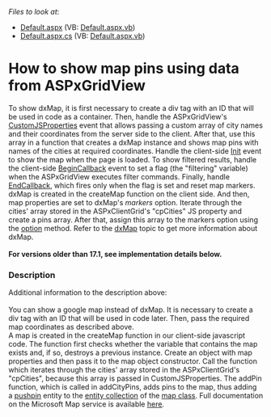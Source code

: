 <!-- default file list -->
*Files to look at*:

* [Default.aspx](./CS/Default.aspx) (VB: [Default.aspx.vb](./VB/Default.aspx.vb))
* [Default.aspx.cs](./CS/Default.aspx.cs) (VB: [Default.aspx.vb](./VB/Default.aspx.vb))
<!-- default file list end -->
# How to show map pins using data from ASPxGridView


<p>To show dxMap, it is first necessary to create a div tag with an ID that will be used in code as a container. Then, handle the ASPxGridView's <a href="http://documentation.devexpress.com/#AspNet/DevExpressWebASPxGridViewASPxGridView_CustomJSPropertiestopic">CustomJSProperties</a> event that allows passing a custom array of city names and their coordinates from the server side to the client. After that, use this array in a function that creates a dxMap instance and shows map pins with names of the cities at required coordinates. Handle the client-side <a href="http://help.devexpress.com/#AspNet/DevExpressWebASPxClassesScriptsASPxClientControl_Inittopic">Init</a> event to show the map when the page is loaded. To show filtered results, handle the client-side <a href="http://help.devexpress.com/#AspNet/DevExpressWebASPxGridViewScriptsASPxClientGridView_BeginCallbacktopic">BeginCallback</a> event to set a flag (the "filtering" variable) when the ASPxGridView executes filter commands. Finally, handle <a href="http://help.devexpress.com/#AspNet/DevExpressWebASPxGridViewScriptsASPxClientGridView_EndCallbacktopic">EndCallback</a>, which fires only when the flag is set and reset map markers.<br>dxMap is created in the createMap function on the client side. And then, map properties are set to dxMap's <em>markers</em> option. Iterate through the cities' array stored in the ASPxClientGrid's "cpCities" JS property and create a pins array. After that, assign this array to the markers option using the <a href="https://js.devexpress.com/Documentation/ApiReference/UI_Widgets/dxMap/Methods/#optionoptionName_optionValue">option</a> method. Refer to the <a href="https://js.devexpress.com/Documentation/ApiReference/UI_Widgets/dxMap/">dxMap</a> topic to get more information about dxMap.<br><br><strong>For versions older than 17.1, see implementation details below.</strong></p>


<h3>Description</h3>

<p>Additional&nbsp;information to the description above:<br><br>You can show a google map instead of dxMap. It is necessary to create a div tag with an ID that will be used in code later. Then, pass the required map coordinates as described above.<br>A map is created in the createMap function in our client-side javascript code. The function first checks whether the variable that contains the map exists and, if so, destroys a previous instance. Create an object with map properties and then pass it to the map object constructor. Call the function which iterates through the cities' array stored in the ASPxClientGrid's "cpCities", because this array is passed in CustomJSProperties. The addPin function, which is called in addCityPins, adds pins to the map, thus adding a&nbsp;<a href="http://msdn.microsoft.com/en-us/library/gg427615.aspx"><u>pushpin</u></a>&nbsp;entity to the&nbsp;<a href="http://msdn.microsoft.com/en-us/library/gg427616.aspx"><u>entity collection</u></a>&nbsp;of the&nbsp;<a href="http://msdn.microsoft.com/en-us/library/gg427609.aspx"><u>map class</u></a>. Full documentation on the Microsoft Map service is available&nbsp;<a href="http://msdn.microsoft.com/en-us/library/gg427611.aspx"><u>here</u></a>.</p>

<br/>


